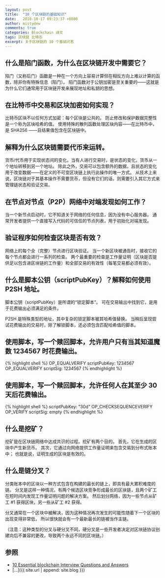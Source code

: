 ```yaml
---
layout: post
title:  "10 个区块链的基础知识"
date:   2018-10-17 09:23:37 +0800
author: mistydew
comments: true
categories: Blockchain 译文
tags: 区块链 比特币
excerpt: 关于区块链的 10 个基础问答
---
```

## 什么是陷门函数，为什么在区块链开发中需要它？

陷门（又称后门）函数是一种在一个方向上容易计算但在相反方向上难以计算的函数，除非你有特殊信息（陷门）。
陷门函数对于公钥加密是至关重要的——这就是为什么它们通常用于区块链开发来展现地址和私钥的思想。

## 在比特币中交易和区块加密如何实现？

比特币区块不以任何方式加密：每个区块是公共的。
防止修改和保护数据完整性是一个称为区块哈希的值。
使用特殊的散列函数处理区块内容——在比特币中，是 SHA256 ——且结果值包含在区块链中。

## 解释为什么区块链需要代币来运转。

货币/代币用于实现状态间的变化。当有人进行交易时，是状态的变化，货币从一个地址转移到另一个地址。
除此之外，交易可以包含额外的数据，且状态的变化用于改变数据——在定义的不可变区块链上执行此操作的唯一方式。
从技术上来说，区块链对于其基本操作不需要货币，但没有它们的话，则需要引入其它方式来管理链状态和验证交易。

## 在节点对节点（P2P）网络中对端发现如何工作？

当一个新节点启动时，它不知道关于网络的任何信息，因为没有中心服务器。
通常开发者提供一个直接写入代码的可信任的节点列表，用于初始化对端发现。

## 验证程序如何检查区块是否有效？

网络上的每个全（完整）节点进行区块验证。
当一个新区块被通告时，接收它的每个节点都会进行一系列的检查。
两个最重要的检查是工作量证明（区块是否提供足以包含进区块链的工作量）和全部交易的有效性（每笔交易都必须有效）。

## 什么是脚本公钥（scriptPubKey）？解释如何使用 P2SH 地址。

脚本公钥（scriptPubKey）是所谓的“锁定脚本”。
可在交易输出中找到它，是用于花费输出必须满足的条件。

P2SH 是特殊类型的地址，其中复杂的锁定脚本被其哈希值替换。
当稍后呈现尝试花费输出的交易时，除了解锁脚本，还必须包含匹配哈希值的脚本。

## 使用脚本，写一个赎回脚本，允许用户只有当其知道魔数 1234567 时花费输出。

{% highlight shell %}
OP_EQUALVERIFY
scriptPubKey: 1234567 OP_EQUALVERIFY
scriptSig: 1234567
{% endhighlight %}

## 使用脚本，写一个赎回脚本，允许任何人在其至少 30 天后花费输出。

{% highlight shell %}
scriptPubKey: "30d" OP_CHECKSEQUENCEVERIFY OP_VERIFY
scriptSig: empty
{% endhighlight %}

## 什么是挖矿？

挖矿是在区块链网络中达成共识的过程。挖矿有两个目的。
首先，它在生成的区块中产生新货币。
其次，它通过向网络提供工作量证明来包含交易到分布式账本中；
也就是说，证明生成的区块是有效的。

## 什么是链分叉？

分类账本中的区块以一种方式包含在构建的最长的链上，即具有最大累积难度的链。
分叉是这样一种情况，有两个候选区块竞争形成最长的区块链，且两个矿工在短时间内发现工作量证明问题的解决方案。
然后划分网络，因为一些节点从矿工 #1 获得区块，另一些从矿工 #2 获得。

分叉通常在一个区块中被解决，因为这种情况再次发生的可能性随着下一个区块的出现变得非常低，
所以很快就会有一个最新最长的链被当作主链。

（注意：这种类型的分叉与硬分叉不同，硬分叉是一些开发者决定对区块链协议创建向后不兼容的更改，导致两个永远不同的区块链。）

## 参照
* [10 Essential blockchain Interview Questions and Answers](https://www.toptal.com/blockchain/interview-questions)
* [...]({{ site.url | append: site.blog }})

